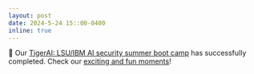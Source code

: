 ```yaml
---
layout: post
date: 2024-5-24 15::00-0400
inline: true
---
```


:calendar: Our [TigerAI: LSU/IBM AI security summer boot camp](https://tigeraibootcamp.github.io/TigerAI/) has successfully completed. Check our [exciting and fun moments](/miscprojects/4_project/)!